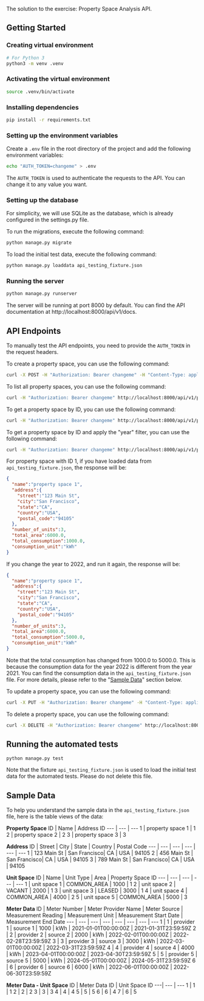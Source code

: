 The solution to the exercise: Property Space Analysis API. 

## Getting Started

### Creating virtual environment

```bash
# For Python 3
python3 -m venv .venv
```

### Activating the virtual environment

```bash
source .venv/bin/activate
```

### Installing dependencies

```bash
pip install -r requirements.txt
```

### Setting up the environment variables

Create a `.env` file in the root directory of the project and add the following environment variables:

```bash
echo "AUTH_TOKEN=changeme" > .env
```

The `AUTH_TOKEN` is used to authenticate the requests to the API. You can change it to any value you want.

### Setting up the database

For simplicity, we will use SQLite as the database, which is already configured in the settings.py file.

To run the migrations, execute the following command:

```bash
python manage.py migrate
```

To load the initial test data, execute the following command:

```bash
python manage.py loaddata api_testing_fixture.json
```

### Running the server

```bash
python manage.py runserver
```

The server will be running at port 8000 by default. You can find the API documentation at http://localhost:8000/api/v1/docs.

## API Endpoints

To manually test the API endpoints, you need to provide the `AUTH_TOKEN` in the request headers. 

To create a property space, you can use the following command:

```bash
curl -X POST -H "Authorization: Bearer changeme" -H "Content-Type: application/json" -d '{"name": "New Space for Testing", "address": {"street": "123 Test St", "city": "Test City", "state": "TS", "country": "U.S.", "postal_code": "12345"}}' http://localhost:8000/api/v1/property-spaces
```

To list all property spaces, you can use the following command:

```bash
curl -H "Authorization: Bearer changeme" http://localhost:8000/api/v1/property-spaces
```

To get a property space by ID, you can use the following command:

```bash
curl -H "Authorization: Bearer changeme" http://localhost:8000/api/v1/property-spaces/1
```

To get a property space by ID and apply the "year" filter, you can use the following command: 

```bash
curl -H "Authorization: Bearer changeme" http://localhost:8000/api/v1/property-spaces/1?year=2021
```

For property space with ID 1, if you have loaded data from `api_testing_fixture.json`, the response will be:

```json
{
  "name":"property space 1",
  "address":{
    "street":"123 Main St",
    "city":"San Francisco",
    "state":"CA",
    "country":"USA",
    "postal_code":"94105"
  },
  "number_of_units":3,
  "total_area":6000.0,
  "total_consumption":1000.0,
  "consumption_unit":"kWh"
}
```

If you change the year to 2022, and run it again, the response will be:

```json
{
  "name":"property space 1",
  "address":{
	"street":"123 Main St",
	"city":"San Francisco",
	"state":"CA",
	"country":"USA",
	"postal_code":"94105"
  },
  "number_of_units":3,
  "total_area":6000.0,
  "total_consumption":5000.0,
  "consumption_unit":"kWh"
}
```

Note that the total consumption has changed from 1000.0 to 5000.0. This is because the consumption data for the year 2022 is different from the year 2021. You can find the consumption data in the `api_testing_fixture.json` file. For more details, please refer to the "[Sample Data](#sample-data)" section below.

To update a property space, you can use the following command:

```bash
curl -X PUT -H "Authorization: Bearer changeme" -H "Content-Type: application/json" -d '{"name": "Updated Space for Testing"}' http://localhost:8000/api/v1/property-spaces/1
```

To delete a property space, you can use the following command:

```bash
curl -X DELETE -H "Authorization: Bearer changeme" http://localhost:8000/api/v1/property-spaces/1
```

## Running the automated tests

```bash
python manage.py test
```

Note that the fixture `api_testing_fixture.json` is used to load the initial test data for the automated tests. Please do not delete this file.

## Sample Data

To help you understand the sample data in the `api_testing_fixture.json` file, here is the table views of the data:

**Property Space**
ID  | Name             | Address ID
--- | ---              | ---
1   | property space 1 | 1
2   | property space 2 | 2
3   | property space 3 | 3

**Address**
ID  | Street       | City         | State | Country | Postal Code
--- | ---          | ---          | ---   | ---     | ---
1   | 123 Main St  | San Francisco| CA    | USA     | 94105
2   | 456 Main St  | San Francisco| CA    | USA     | 94105
3   | 789 Main St  | San Francisco| CA    | USA     | 94105

**Unit Space**
ID  | Name         | Unit Type    | Area | Property Space ID
--- | ---          | ---          | ---  | ---
1   | unit space 1 | COMMON_AREA  | 1000 | 1
2   | unit space 2 | VACANT       | 2000 | 1
3   | unit space 3 | LEASED       | 3000 | 1
4   | unit space 4 | COMMON_AREA  | 4000 | 2
5   | unit space 5 | COMMON_AREA  | 5000 | 3

**Meter Data**
ID  | Meter Number | Meter Provider Name | Meter Source | Measurement Reading | Measurement Unit | Measurement Start Date | Measurement End Date
--- | ---          | ---                 | ---          | ---                 | ---              | ---                   | ---
1   | 1            | provider 1          | source 1     | 1000                | kWh              | 2021-01-01T00:00:00Z  | 2021-01-31T23:59:59Z
2   | 2            | provider 2          | source 2     | 2000                | kWh              | 2022-02-01T00:00:00Z  | 2022-02-28T23:59:59Z
3   | 3            | provider 3          | source 3     | 3000                | kWh              | 2022-03-01T00:00:00Z  | 2022-03-31T23:59:59Z
4   | 4            | provider 4          | source 4     | 4000                | kWh              | 2023-04-01T00:00:00Z  | 2023-04-30T23:59:59Z
5   | 5            | provider 5          | source 5     | 5000                | kWh              | 2024-05-01T00:00:00Z  | 2024-05-31T23:59:59Z
6   | 6            | provider 6          | source 6     | 6000                | kWh              | 2022-06-01T00:00:00Z  | 2022-06-30T23:59:59Z

**Meter Data - Unit Space**
ID | Meter Data ID | Unit Space ID
---| ---           | ---
1  | 1             | 1
2  | 2             | 2
3  | 3             | 3
4  | 4             | 4
5  | 5             | 5
6  | 6             | 4
7  | 6             | 5

